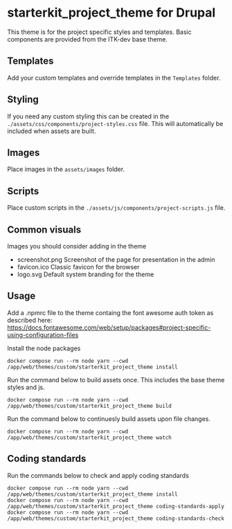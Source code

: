 # starterkit_project_theme for Drupal

This theme is for the project specific styles and templates.
Basic components are provided from the ITK-dev base theme.

## Templates

Add your custom templates and override templates in the `Templates` folder.

## Styling

If you need any custom styling this can be created in the `./assets/css/components/project-styles.css` file.
This will automatically be included when assets are built.

## Images

Place images in the `assets/images` folder.

## Scripts

Place custom scripts in the `./assets/js/components/project-scripts.js` file.

## Common visuals

Images you should consider adding in the theme

- screenshot.png
  Screenshot of the page for presentation in the admin
- favicon.ico
  Classic favicon for the browser
- logo.svg
  Default system branding for the theme

## Usage

Add a .npmrc file to the theme containg the font awesome auth token as described here:
https://docs.fontawesome.com/web/setup/packages#project-specific-using-configuration-files

Install the node packages

```shell name="install"
docker compose run --rm node yarn --cwd /app/web/themes/custom/starterkit_project_theme install
```

Run the command below to build assets once. This includes the base theme styles and js.

```shell name"assets-build"
docker compose run --rm node yarn --cwd /app/web/themes/custom/starterkit_project_theme build
```

Run the command below to continuesly build assets upon file changes.

```shell name"assets-watch"
docker compose run --rm node yarn --cwd /app/web/themes/custom/starterkit_project_theme watch
```

## Coding standards

Run the commands below to check and apply coding standards

```shell name="coding-standards-assets"
docker compose run --rm node yarn --cwd /app/web/themes/custom/starterkit_project_theme install
docker compose run --rm node yarn --cwd /app/web/themes/custom/starterkit_project_theme coding-standards-apply
docker compose run --rm node yarn --cwd /app/web/themes/custom/starterkit_project_theme coding-standards-check
```
